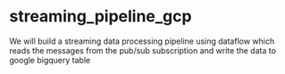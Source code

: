 # streaming_pipeline_gcp
We will build a streaming data processing pipeline using dataflow which reads the messages from the pub/sub subscription and write the data to google bigquery table
